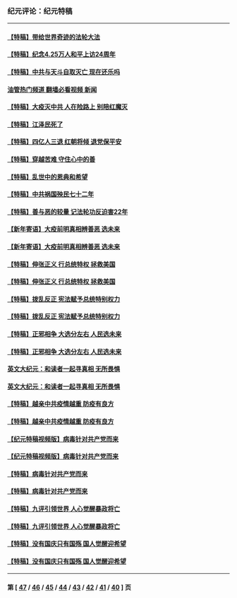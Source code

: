 ### 纪元评论：纪元特稿
---
#### [【特稿】带给世界奇迹的法轮大法](../../pages/nsc424/n13994132.md?05220330) 
#### [【特稿】纪念4.25万人和平上访24周年](../../pages/nsc424/n13980883.md?05220330) 
#### [【特稿】中共与天斗自取灭亡 现在还乐吗](../../pages/nsc424/n13897482.md?05220330) 
#### [油管热门频道 翻墙必看视频 新闻](ok?05220330)
#### [【特稿】大疫灭中共 人在险路上 别陪红魔灭](../../pages/nsc424/n13890697.md?05220330) 
#### [【特稿】江泽民死了](../../pages/nsc424/n13876300.md?05220330) 
#### [【特稿】四亿人三退 红朝将倾 退党保平安](../../pages/nsc424/n13794378.md?05220330) 
#### [【特稿】穿越苦难 守住心中的善](../../pages/nsc424/n13784979.md?05220330) 
#### [【特稿】乱世中的恩典和希望](../../pages/nsc424/n13734687.md?05220330) 
#### [【特稿】中共祸国殃民七十二年](../../pages/nsc424/n13272607.md?05220330) 
#### [【特稿】善与恶的较量 记法轮功反迫害22年](../../pages/nsc424/n13086597.md?05220330) 
#### [【新年寄语】大疫前明真相辨善恶 选未来](../../pages/nsc424/n12660855.md?05220330) 
#### [【新年寄语】大疫前明真相辨善恶 选未来](../../pages/nsc424/n12660855.md?05220330) 
#### [【特稿】伸张正义 行总统特权 拯救美国](../../pages/nsc424/n12616806.md?05220330) 
#### [【特稿】伸张正义 行总统特权 拯救美国](../../pages/nsc424/n12616806.md?05220330) 
#### [【特稿】拨乱反正 宪法赋予总统特别权力](../../pages/nsc424/n12598306.md?05220330) 
#### [【特稿】拨乱反正 宪法赋予总统特别权力](../../pages/nsc424/n12598306.md?05220330) 
#### [【特稿】正邪相争 大选分左右 人民选未来](../../pages/nsc424/n12545208.md?05220330) 
#### [【特稿】正邪相争 大选分左右 人民选未来](../../pages/nsc424/n12545208.md?05220330) 
#### [英文大纪元：和读者一起寻真相 无所畏惧](../../pages/nsc424/n12542027.md?05220330) 
#### [英文大纪元：和读者一起寻真相 无所畏惧](../../pages/nsc424/n12542027.md?05220330) 
#### [【特稿】越亲中共疫情越重 防疫有良方](../../pages/nsc424/n12042989.md?05220330) 
#### [【特稿】越亲中共疫情越重 防疫有良方](../../pages/nsc424/n12042989.md?05220330) 
#### [【纪元特稿视频版】病毒针对共产党而来](../../pages/nsc424/n11977328.md?05220330) 
#### [【纪元特稿视频版】病毒针对共产党而来](../../pages/nsc424/n11977328.md?05220330) 
#### [【特稿】病毒针对共产党而来](../../pages/nsc424/n11928818.md?05220330) 
#### [【特稿】病毒针对共产党而来](../../pages/nsc424/n11928818.md?05220330) 
#### [【特稿】九评引领世界 人心觉醒暴政将亡](../../pages/nsc424/n11660496.md?05220330) 
#### [【特稿】九评引领世界 人心觉醒暴政将亡](../../pages/nsc424/n11660496.md?05220330) 
#### [【特稿】没有国庆只有国殇 国人觉醒迎希望](../../pages/nsc424/n11549354.md?05220330) 
#### [【特稿】没有国庆只有国殇 国人觉醒迎希望](../../pages/nsc424/n11549354.md?05220330) 

---
#### 第 [ [47](./47.md?05220330) / [46](./46.md?05220330) / [45](./45.md?05220330) / [44](./44.md?05220330) / [43](./43.md?05220330) / [42](./42.md?05220330) / [41](./41.md?05220330) / [40](./40.md?05220330) ] 页
